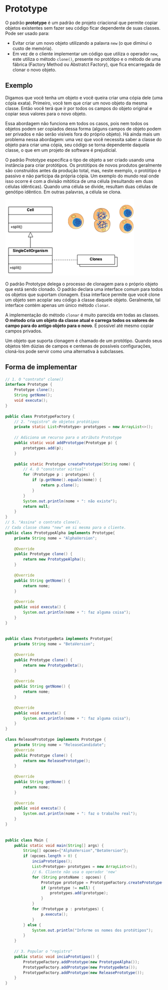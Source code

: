 # Prototype
O padrão <strong>prototype</strong> é um padrão de projeto criacional que permite copiar objetos existentes sem fazer seu código ficar dependente de suas classes. Pode ser usado para:

- Evitar criar um novo objeto utilizando a palavra ```new``` (o que diminui o custo de memória).
- Em vez de o cliente implementar um código que utiliza o operador ```new```, este utiliza o método ```clone()```, presente no protótipo e o método de uma fábrica (Factory Method ou Abstratct Factory), que fica encarregada de clonar o novo objeto. 

## Exemplo
Digamos que você tenha um objeto e você queira criar uma cópia dele (uma cópia exata). Primeiro, você tem que criar um novo objeto da mesma classe. Então você terá que ir por todos os campos do objeto original e copiar seus valores para o novo objeto.

Essa abordagem não funciona em todos os casos, pois nem todos os objetos podem ser copiados dessa forma (alguns campos de objeto podem ser privados e não serão visíveis fora do próprio objeto). Há ainda mais um problema nessa abordagem: uma vez que você necessita saber a classe do objeto para criar uma cópia, seu código se torna dependente daquela classe, o que em um projeto de software é prejudicial.

O padrão Prototype especifica o tipo de objeto a ser criado usando uma instância para criar protótipos. Os protótipos de novos produtos geralmente são construídos antes da produção total, mas, neste exemplo, o protótipo é passivo e não participa da própria cópia.  Um exemplo do mundo real onde isso ocorre é com a divisão mitótica de uma célula (resultando em duas células idênticas). Quando uma célula se divide, resultam duas células de genótipo idêntico. Em outras palavras, a célula se clona.

![exemplo_prototype](https://raw.githubusercontent.com/mvscti/GTI04043-PADROES-DE-PROJETOS-DE-SOFTWARE/main/padroes/criacao/prototype/prototype_example1.png)

O padrão Prototype delega o processo de clonagem para o próprio objeto que está sendo clonado. O padrão declara uma interface comum para todos os objetos que suportam clonagem. Essa interface permite que você clone um objeto sem acoplar seu código à classe daquele objeto. Geralmente, tal interface contém apenas um único método ```clonar```.

A implementação do método ```clonar``` é muito parecida em todas as classes. <strong>O método cria um objeto da classe atual e carrega todos os valores de campo para do antigo objeto para o novo</strong>. É possível até mesmo copiar campos privados. 

Um objeto que suporta clonagem é chamado de um protótipo. Quando seus objetos têm dúzias de campos e centenas de possíveis configurações, cloná-los pode servir como uma alternativa à subclasses.

 ## Forma de implementar
```java
// 1. O "contrato" clone()
interface Prototype {
    Prototype clone();
    String getNome();
    void executa();
}

public class PrototypeFactory {
    // 2. "registro" de objetos protótipos
    private static List<Prototype> prototypes = new ArrayList<>();

    // Adiciona um recurso para o atributo Prototype
    public static void addPrototype(Prototype p) {
        prototypes.add(p);
    }

    public static Prototype createPrototype(String nome) {
        // 4. O "construtor virtual"
        for (Prototype p : prototypes) {
            if (p.getNome().equals(nome)) {
                return p.clone();
            }
        }
        System.out.println(nome + ": não existe");
        return null;
    }    
}
// 5. "Assina" o contrato clone().
// Cada classe chama "new" em si mesma para o cliente.
public class PrototypeAlpha implements Prototype{
    private String nome = "AlphaVersion";

    @Override
    public Prototype clone() {
        return new PrototypeAlpha();
    }

    @Override
    public String getNome() {
        return nome;
    }

    @Override
    public void executa() {
        System.out.println(nome + ": faz alguma coisa");
    }
}


public class PrototypeBeta implements Prototype{
    private String nome = "BetaVersion";

    @Override
    public Prototype clone() {
        return new PrototypeBeta();
    }

    @Override
    public String getNome() {
        return nome;
    }

    @Override
    public void executa() {
        System.out.println(nome + ": faz alguma coisa");
    }
}

class ReleasePrototype implements Prototype {
    private String nome = "ReleaseCandidate";
    @Override
    public Prototype clone() {
        return new ReleasePrototype();
    }

    @Override
    public String getNome() {
        return nome;
    }

    @Override
    public void executa() {
        System.out.println(nome + ": faz o trabalho real");
    }
}


public class Main {
    public static void main(String[] args) {
        String[] opcoes={"AlphaVersion","BetaVersion"};
        if (opcoes.length > 0) {
            inciaPrototipos();
            List<Prototype> prototypes = new ArrayList<>();
            // 6. Cliente não usa o operador 'new'
            for (String protoName : opcoes) {
                Prototype prototype = PrototypeFactory.createPrototype(protoName);
                if (prototype != null) {
                    prototypes.add(prototype);
                }
            }
            for (Prototype p : prototypes) {
                p.executa();
            }
        } else {
            System.out.println("Informe os nomes dos protótipos");
        }
    }

    // 3. Popular o "registro"
    public static void inciaPrototipos() {
        PrototypeFactory.addPrototype(new PrototypeAlpha());
        PrototypeFactory.addPrototype(new PrototypeBeta());
        PrototypeFactory.addPrototype(new ReleasePrototype());
    }    
}

```
